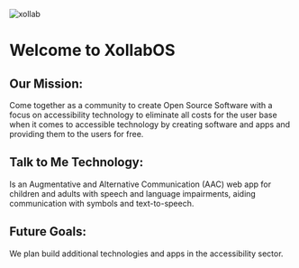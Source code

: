 ![xollab](https://user-images.githubusercontent.com/101478440/163686598-a284f43c-0e4d-4a2a-a197-234106235353.png)
# Welcome to XollabOS 
## Our Mission:
Come together as a community to create Open Source Software with a focus on accessibility technology to eliminate all costs for the user base when it comes to accessible technology by creating software and apps and providing them to the users for free.

## Talk to Me Technology:
Is an Augmentative and Alternative Communication (AAC) web app for children and adults with speech and language impairments, aiding communication with symbols and text-to-speech.  


## Future Goals:
We plan build additional technologies and apps in the accessibility sector. 
